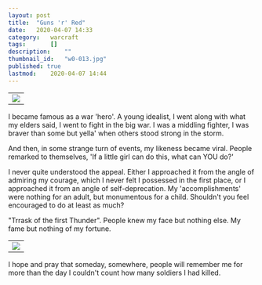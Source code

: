 ```yaml
---
layout: post
title: 	"Guns 'r' Red"
date:	2020-04-07 14:33
category:	warcraft
tags:		[] 
description: 	""
thumbnail_id:	"w0-013.jpg"
published: true
lastmod:	2020-04-07 14:44
---
```


<table class="inline-imgtbl-l">
<tr>
<td><img class="inline-img" src="{{ site.url }}/assets/img/trrask-gunsarered.jpg"></td>	
</tr>
</table>

I became famous as a war 'hero'. A young idealist, I went along with what my elders said, I went to fight in the big war. I was a middling fighter, I was braver than some but yella' when others stood strong in the storm. 

And then, in some strange turn of events, my likeness became viral. People remarked to themselves, 'If a little girl can do this, what can YOU do?'

I never quite understood the appeal. Either I approached it from the angle of admiring my courage, which I never felt I possessed in the first place, or I approached it from an angle of self-deprecation. My 'accomplishments' were nothing for an adult, but monumentous for a child. Shouldn't you feel encouraged to do at least as much? 

"Trrask of the first Thunder". People knew my face but nothing else. My fame but nothing of my fortune. 

<table class="inline-imgtbl-r">
<tr>
<td><img class="inline-img" src="{{ site.url }}/assets/img/trrask-heliumballoons.jpg"></td>	
</tr>
</table>

I hope and pray that someday, somewhere, people will remember me for more than the day I couldn't count how many soldiers I had killed.

